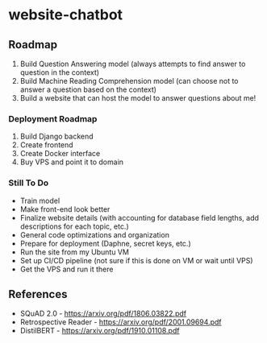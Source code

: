 # website-chatbot

## Roadmap

1. Build Question Answering model (always attempts to find answer to question in the context)
2. Build Machine Reading Comprehension model (can choose not to answer a question based on the context)
3. Build a website that can host the model to answer questions about me!

### Deployment Roadmap

1. Build Django backend
2. Create frontend
3. Create Docker interface
4. Buy VPS and point it to domain

### Still To Do

* Train model
* Make front-end look better
* Finalize website details (with accounting for database field lengths, add descriptions for each topic, etc.)
* General code optimizations and organization
* Prepare for deployment (Daphne, secret keys, etc.)
* Run the site from my Ubuntu VM
* Set up CI/CD pipeline (not sure if this is done on VM or wait until VPS)
* Get the VPS and run it there

## References

* SQuAD 2.0 - https://arxiv.org/pdf/1806.03822.pdf
* Retrospective Reader - https://arxiv.org/pdf/2001.09694.pdf
* DistilBERT - https://arxiv.org/pdf/1910.01108.pdf
